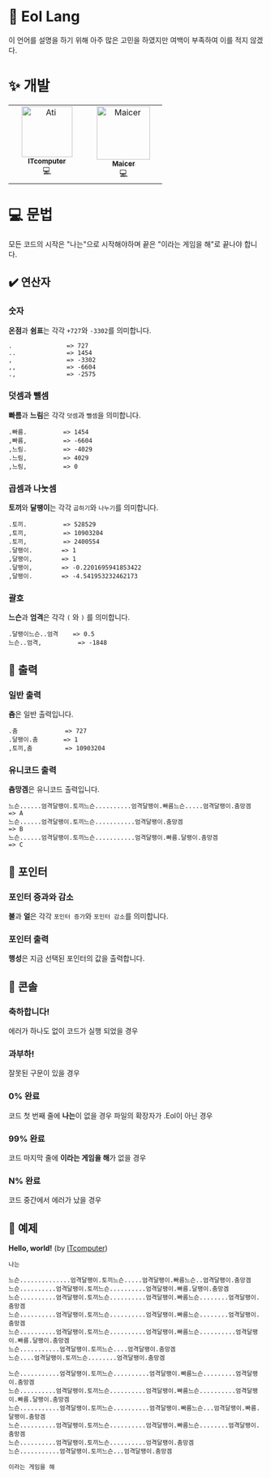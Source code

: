 # 🧊 Eol Lang 
이 언어를 설명을 하기 위해 아주 많은 고민을 하였지만 여백이 부족하여 이를 적지 않겠다.

# ✨ 개발
<table>
  <tbody>
    <tr>
      <td align="center" valign="top" width="40%"><a href="https://github.com/itcomputer11"><img src="https://avatars.githubusercontent.com/u/96653318?v=4?s=100" width="100px;" alt="Ati"/><br /><sub><b>ITcomputer</b></sub></a><br /><a>💻</a></td>
      <td align="center" valign="top" width="40%"><a href="https://github.com/MAKEREKAM"><img src="https://avatars.githubusercontent.com/u/116092283?v=4?s=100" width="105px;" alt="Maicer"/><br /><sub><b>Maicer</b></sub></a><br /><a>💻</a></td>
    </tr>
  </tbody>
</table>
      

# 💻 문법 
모든 코드의 시작은 "나는"으로 시작해야하며 끝은 "이라는 게임을 해"로 끝나야 합니다.

## ✔️ 연산자
### 숫자
**온점**과 **쉼표**는 각각 `+727`와 `-3302`를 의미합니다.
```
.               => 727
..              => 1454
,               => -3302
,,              => -6604
.,              => -2575
```

### 덧셈과 뺄셈
**빠름**과 **느림**은 각각 `덧셈`과 `뺄셈`을 의미합니다.
```
.빠름.          => 1454
,빠름,          => -6604
,느림.          => -4029
.느림,          => 4029
,느림,          => 0
```

### 곱셈과 나눗셈
**토끼**와 **달팽이**는 각각 `곱하기`와 `나누기`를 의미합니다.
```
.토끼.          => 528529
,토끼,          => 10903204
.토끼,          => 2400554
.달팽이.        => 1
,달팽이,        => 1
.달팽이,        => -0.2201695941853422
,달팽이.        => -4.541953232462173   
```

### 괄호
**느슨**과 **엄격**은 각각 `(` 와 `)` 를 의미합니다.
```
.달팽이느슨..엄격    => 0.5
느슨..엄격,          => -1848
```

## 📃 출력 
### 일반 출력
**춤**은 일반 출력입니다.
```
.춤             => 727
.달팽이.춤       => 1
,토끼,춤         => 10903204
```
### 유니코드 출력
**춤망겜**은 유니코드 출력입니다.
```
느슨......엄격달팽이.토끼느슨..........엄격달팽이.빠름느슨.....엄격달팽이.춤망겜   => A
느슨......엄격달팽이.토끼느슨...........엄격달팽이.춤망겜                         => B
느슨......엄격달팽이.토끼느슨...........엄격달팽이.빠름.달팽이.춤망겜              => C
```

## 📑 포인터
### 포인터 증과와 감소
**불**과 **얼**은 각각 `포인터 증가`와 `포인터 감소`를 의미합니다.

### 포인터 출력
**행성**은 지금 선택된 포인터의 값을 출력합니다.

## 📜 콘솔
### 축하합니다!
에러가 하나도 없이 코드가 실행 되었을 경우

### 과부하!
잘못된 구문이 있을 경우

### 0% 완료
코드 첫 번째 줄에 **나는**이 없을 경우
파일의 확장자가 .Eol이 아닌 경우

### 99% 완료
코드 마지막 줄에 **이라는 게임을 해**가 없을 경우

### **N**% 완료
코드 중간에서 에러가 났을 경우

## 📒 예제
**Hello, world!** (by [ITcomputer](https://github.com/itcomputer11))
```
나는

느슨..............엄격달팽이.토끼느슨.....엄격달팽이.빠름느슨..엄격달팽이.춤망겜
느슨..........엄격달팽이.토끼느슨..........엄격달팽이.빠름.달팽이.춤망겜
느슨..........엄격달팽이.토끼느슨..........엄격달팽이.빠름느슨........엄격달팽이.춤망겜
느슨..........엄격달팽이.토끼느슨..........엄격달팽이.빠름느슨........엄격달팽이.춤망겜
느슨..........엄격달팽이.토끼느슨..........엄격달팽이.빠름느슨..........엄격달팽이.빠름.달팽이.춤망겜
느슨...........엄격달팽이.토끼느슨....엄격달팽이.춤망겜
느슨....엄격달팽이.토끼느슨........엄격달팽이.춤망겜

느슨...........엄격달팽이.토끼느슨..........엄격달팽이.빠름느슨.........엄격달팽이.춤망겜
느슨..........엄격달팽이.토끼느슨..........엄격달팽이.빠름느슨..........엄격달팽이.빠름.달팽이.춤망겜
느슨...........엄격달팽이.토끼느슨..........엄격달팽이.빠름느슨...엄격달팽이.빠름.달팽이.춤망겜
느슨..........엄격달팽이.토끼느슨..........엄격달팽이.빠름느슨........엄격달팽이.춤망겜
느슨..........엄격달팽이.토끼느슨..........엄격달팽이.춤망겜
느슨...........엄격달팽이.토끼느슨...엄격달팽이.춤망겜

이라는 게임을 해
```
